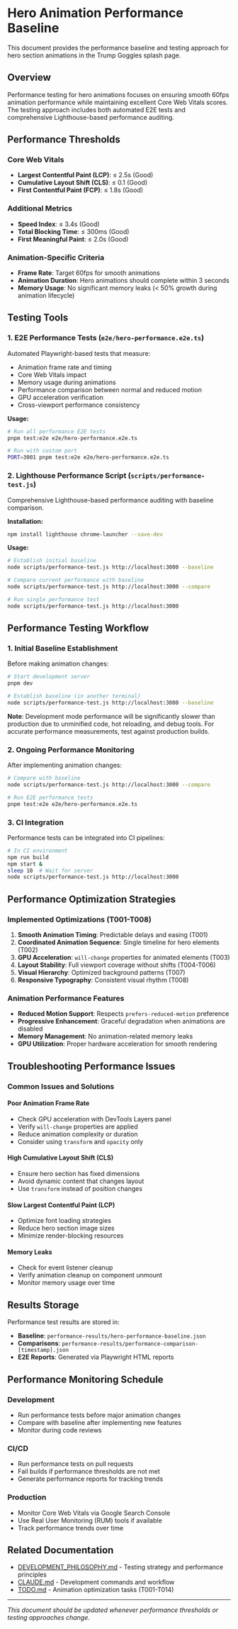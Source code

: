 # Hero Animation Performance Baseline

This document provides the performance baseline and testing approach for hero section animations in the Trump Goggles splash page.

## Overview

Performance testing for hero animations focuses on ensuring smooth 60fps animation performance while maintaining excellent Core Web Vitals scores. The testing approach includes both automated E2E tests and comprehensive Lighthouse-based performance auditing.

## Performance Thresholds

### Core Web Vitals
- **Largest Contentful Paint (LCP)**: ≤ 2.5s (Good)
- **Cumulative Layout Shift (CLS)**: ≤ 0.1 (Good)  
- **First Contentful Paint (FCP)**: ≤ 1.8s (Good)

### Additional Metrics
- **Speed Index**: ≤ 3.4s (Good)
- **Total Blocking Time**: ≤ 300ms (Good)
- **First Meaningful Paint**: ≤ 2.0s (Good)

### Animation-Specific Criteria
- **Frame Rate**: Target 60fps for smooth animations
- **Animation Duration**: Hero animations should complete within 3 seconds
- **Memory Usage**: No significant memory leaks (< 50% growth during animation lifecycle)

## Testing Tools

### 1. E2E Performance Tests (`e2e/hero-performance.e2e.ts`)
Automated Playwright-based tests that measure:
- Animation frame rate and timing
- Core Web Vitals impact
- Memory usage during animations
- Performance comparison between normal and reduced motion
- GPU acceleration verification
- Cross-viewport performance consistency

**Usage:**
```bash
# Run all performance E2E tests
pnpm test:e2e e2e/hero-performance.e2e.ts

# Run with custom port
PORT=3001 pnpm test:e2e e2e/hero-performance.e2e.ts
```

### 2. Lighthouse Performance Script (`scripts/performance-test.js`)
Comprehensive Lighthouse-based performance auditing with baseline comparison.

**Installation:**
```bash
npm install lighthouse chrome-launcher --save-dev
```

**Usage:**
```bash
# Establish initial baseline
node scripts/performance-test.js http://localhost:3000 --baseline

# Compare current performance with baseline
node scripts/performance-test.js http://localhost:3000 --compare

# Run single performance test
node scripts/performance-test.js http://localhost:3000
```

## Performance Testing Workflow

### 1. Initial Baseline Establishment
Before making animation changes:
```bash
# Start development server
pnpm dev

# Establish baseline (in another terminal)
node scripts/performance-test.js http://localhost:3000 --baseline
```

**Note**: Development mode performance will be significantly slower than production due to unminified code, hot reloading, and debug tools. For accurate performance measurements, test against production builds.

### 2. Ongoing Performance Monitoring
After implementing animation changes:
```bash
# Compare with baseline
node scripts/performance-test.js http://localhost:3000 --compare

# Run E2E performance tests
pnpm test:e2e e2e/hero-performance.e2e.ts
```

### 3. CI Integration
Performance tests can be integrated into CI pipelines:
```bash
# In CI environment
npm run build
npm start &
sleep 10  # Wait for server
node scripts/performance-test.js http://localhost:3000
```

## Performance Optimization Strategies

### Implemented Optimizations (T001-T008)
1. **Smooth Animation Timing**: Predictable delays and easing (T001)
2. **Coordinated Animation Sequence**: Single timeline for hero elements (T002)
3. **GPU Acceleration**: `will-change` properties for animated elements (T003)
4. **Layout Stability**: Full viewport coverage without shifts (T004-T006)
5. **Visual Hierarchy**: Optimized background patterns (T007)
6. **Responsive Typography**: Consistent visual rhythm (T008)

### Animation Performance Features
- **Reduced Motion Support**: Respects `prefers-reduced-motion` preference
- **Progressive Enhancement**: Graceful degradation when animations are disabled
- **Memory Management**: No animation-related memory leaks
- **GPU Utilization**: Proper hardware acceleration for smooth rendering

## Troubleshooting Performance Issues

### Common Issues and Solutions

#### Poor Animation Frame Rate
- Check GPU acceleration with DevTools Layers panel
- Verify `will-change` properties are applied
- Reduce animation complexity or duration
- Consider using `transform` and `opacity` only

#### High Cumulative Layout Shift (CLS)
- Ensure hero section has fixed dimensions
- Avoid dynamic content that changes layout
- Use `transform` instead of position changes

#### Slow Largest Contentful Paint (LCP)
- Optimize font loading strategies
- Reduce hero section image sizes
- Minimize render-blocking resources

#### Memory Leaks
- Check for event listener cleanup
- Verify animation cleanup on component unmount
- Monitor memory usage over time

## Results Storage

Performance test results are stored in:
- **Baseline**: `performance-results/hero-performance-baseline.json`
- **Comparisons**: `performance-results/performance-comparison-[timestamp].json`
- **E2E Reports**: Generated via Playwright HTML reports

## Performance Monitoring Schedule

### Development
- Run performance tests before major animation changes
- Compare with baseline after implementing new features
- Monitor during code reviews

### CI/CD
- Run performance tests on pull requests
- Fail builds if performance thresholds are not met
- Generate performance reports for tracking trends

### Production
- Monitor Core Web Vitals via Google Search Console
- Use Real User Monitoring (RUM) tools if available
- Track performance trends over time

## Related Documentation

- [DEVELOPMENT_PHILOSOPHY.md](DEVELOPMENT_PHILOSOPHY.md) - Testing strategy and performance principles
- [CLAUDE.md](../CLAUDE.md) - Development commands and workflow
- [TODO.md](../TODO.md) - Animation optimization tasks (T001-T014)

---

*This document should be updated whenever performance thresholds or testing approaches change.*